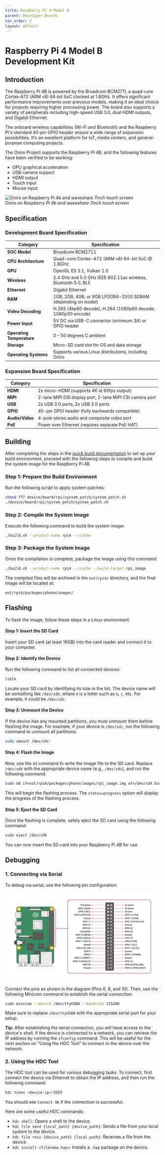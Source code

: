 ```yaml
---
title: Raspberry Pi 4 Model B
parent: Developer Boards
nav_order: 2
layout: default
---
```


# Raspberry Pi 4 Model B Development Kit

## Introduction
The Raspberry Pi 4B is powered by the Broadcom BCM2711, a quad-core Cortex-A72 (ARM v8) 64-bit SoC clocked at 1.8GHz. It offers significant performance improvements over previous models, making it an ideal choice for projects requiring higher processing power. The board also supports a variety of peripherals including high-speed USB 3.0, dual HDMI outputs, and Gigabit Ethernet.

The onboard wireless capabilities (Wi-Fi and Bluetooth) and the Raspberry Pi's standard 40-pin GPIO header ensure a wide range of expansion possibilities. It’s an excellent platform for IoT, media centers, and general-purpose computing projects.

The Oniro Project supports the Raspberry Pi 4B, and the following features have been verified to be working:
- GPU graphical acceleration
- USB camera support
- HDMI output
- Touch input
- Mouse input

![Oniro on Raspberry Pi 4b and waveshare 7inch touch screen](/developer-boards/images/raspberry-po-4-model-b/rpi4b-waveshare-oniro.png)\
*Oniro on Raspberry Pi 4b and waveshare 7inch touch screen*

## Specification

### Development Board Specification

| Category          | Specification |
|-------------------|---------------|
| **SOC Model**     | Broadcom BCM2711 |
| **CPU Architecture** | Quad-core Cortex-A72 (ARM v8) 64-bit SoC @ 1.8GHz |
| **GPU**           | OpenGL ES 3.1, Vulkan 1.0 |
| **Wireless**      | 2.4 GHz and 5.0 GHz IEEE 802.11ac wireless, Bluetooth 5.0, BLE |
| **Ethernet**      | Gigabit Ethernet |
| **RAM**           | 1GB, 2GB, 4GB, or 8GB LPDDR4-3200 SDRAM (depending on model) |
| **Video Decoding** | H.265 (4kp60 decode), H.264 (1080p60 decode, 1080p30 encode) |
| **Power Input**   | 5V DC via USB-C connector (minimum 3A) or GPIO header |
| **Operating Temperature** | 0 – 50 degrees C ambient |
| **Storage**       | Micro-SD card slot for OS and data storage |
| **Operating Systems** | Supports various Linux distributions, including Oniro |

### Expansion Board Specification

| Category          | Specification |
|-------------------|---------------|
| **HDMI**          | 2x micro-HDMI (supports 4K at 60fps output) |
| **MIPI**          | 2-lane MIPI DSI display port, 2-lane MIPI CSI camera port |
| **USB**           | 2x USB 3.0 ports, 2x USB 2.0 ports |
| **GPIO**          | 40-pin GPIO header (fully backwards compatible) |
| **Audio/Video**   | 4-pole stereo audio and composite video port |
| **PoE**           | Power over Ethernet (requires separate PoE HAT) |

## Building

After completing the steps in the [quick build documentation](../eclipse-oniro-project/building-oniro.html) to set up your build environment, proceed with the following steps to compile and build the system image for the Raspberry Pi 4B.

### Step 1: Prepare the Build Environment

Run the following script to apply system patches:

```bash
chmod 777 device/board/rpi/system_patch/system_patch.sh
./device/board/rpi/system_patch/system_patch.sh
```

### Step 2: Compile the System Image

Execute the following command to build the system image:

```bash
./build.sh --product-name rpi4 --ccache
```

### Step 3: Package the System Image

Once the compilation is complete, package the image using this command:

```bash
./build.sh --product-name rpi4 --ccache --build-target rpi_image
```

The compiled files will be archived in the `out/rpi4/` directory, and the final image will be located at:

```
out/rpi4/packages/phone/images/
```

## Flashing

To flash the image, follow these steps in a Linux environment:

#### Step 1: Insert the SD Card

Insert your SD card (at least 16GB) into the card reader and connect it to your computer.

#### Step 2: Identify the Device

Run the following command to list all connected devices:

```bash
lsblk
```

Locate your SD card by identifying its size in the list. The device name will be something like `/dev/sdX`, where `X` is a letter such as `b`, `c`, etc. For example, it could be `/dev/sdc`.

#### Step 3: Unmount the Device

If the device has any mounted partitions, you must unmount them before flashing the image. For example, if your device is `/dev/sdc`, run the following command to unmount all partitions:

```bash
sudo umount /dev/sdc*
```

#### Step 4: Flash the Image

Now, use the `dd` command to write the image file to the SD card. Replace `/dev/sdX` with the appropriate device name (e.g., `/dev/sdc`), and run the following command:

```bash
sudo dd if=out/rpi4/packages/phone/images/rpi_image.img of=/dev/sdX bs=4M conv=fsync status=progress
```

This will begin the flashing process. The `status=progress` option will display the progress of the flashing process.

#### Step 5: Eject the SD Card

Once the flashing is complete, safely eject the SD card using the following command:

```bash
sudo eject /dev/sdX
```

You can now insert the SD card into your Raspberry Pi 4B for use.

## Debugging

### 1. Connecting via Serial

To debug via serial, use the following pin configuration:

![Serial Pin Configuration](/developer-boards/images/raspberry-po-4-model-b/rpi4b-gpio.png)

Connect the pins as shown in the diagram (Pins 6, 8, and 10). Then, use the following Minicom command to establish the serial connection:

```bash
sudo minicom --device /dev/ttyUSB0 --baudrate 115200
```

Make sure to replace `/dev/ttyUSB0` with the appropriate serial port for your setup.

**Tip:** After establishing the serial connection, you will have access to the device's shell. If the device is connected to a network, you can retrieve the IP address by running the `ifconfig` command. This will be useful for the next section on "Using the HDC Tool" to connect to the device over the network.

### 2. Using the HDC Tool

The HDC tool can be used for various debugging tasks. To connect, first connect the device via Ethernet to obtain the IP address, and then run the following command:

```bash
hdc tconn <device-ip>:5555
```

You should see `Connect OK` if the connection is successful.

Here are some useful HDC commands:

- `hdc shell`: Opens a shell to the device.
- `hdc file send {local_path} {device_path}`: Sends a file from your local system to the device.
- `hdc file recv {device_path} {local_path}`: Receives a file from the device.
- `hdc install <filename.hap>`: Installs a `.hap` package on the device.
